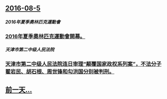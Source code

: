 ## [2016-08-5](/zh/news/2016/08/5/index.md)

##### 2016年夏季奧林匹克運動會
### [2016年夏季奧林匹克運動會開幕。 ](/zh/news/2016/08/5/2016年夏季奧林匹克運動會開幕.md)
##### 天津市第二中级人民法院
### [天津市第二中级人民法院连日审理“颠覆国家政权系列案”，不法分子翟岩民、胡石根、周世锋和勾洪国分别被判刑。 ](/zh/news/2016/08/5/天津市第二中级人民法院连日审理-颠覆国家政权系列案-不法分子翟岩民-胡石根-周世锋和勾洪国分别被判刑.md)
## [前一天...](/zh/news/2016/08/4/index.md)


